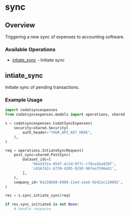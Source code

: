 # sync

## Overview

Triggering a new sync of expenses to accounting software.

### Available Operations

* [intiate_sync](#intiate_sync) - Initiate sync

## intiate_sync

Initiate sync of pending transactions.

### Example Usage

```python
import codatsyncexpenses
from codatsyncexpenses.models import operations, shared

s = codatsyncexpenses.CodatSyncExpenses(
    security=shared.Security(
        auth_header="YOUR_API_KEY_HERE",
    ),
)

req = operations.IntiateSyncRequest(
    post_sync=shared.PostSync(
        dataset_ids=[
            '96ed151a-05df-4c2d-9f7c-c78ca1ba928f',
            'c816742c-b739-4205-9293-96fea7596eb1',
        ],
    ),
    company_id='8a210b68-6988-11ed-a1eb-0242ac120002',
)

res = s.sync.intiate_sync(req)

if res.sync_initiated is not None:
    # handle response
```
